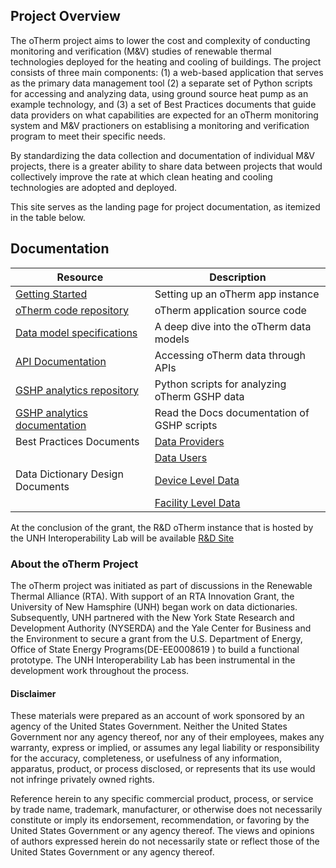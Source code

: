## Project Overview
The oTherm project aims to lower the cost and complexity of conducting monitoring and verification (M&V) 
studies of renewable thermal technologies deployed for the heating and cooling of buildings.   The project 
consists of three main components:  (1) a web-based application that serves as the primary data management 
tool (2) a separate set of Python scripts for accessing and analyzing data, using ground source heat pump 
as an example technology, and (3) a set of Best Practices documents that guide data providers on what capabilities 
are expected for an oTherm monitoring system and M&V practioners on establising a monitoring and verification 
program to meet their specific needs.
 
By standardizing the data collection and documentation of individual M&V projects, there is a greater ability 
to share data between projects that would collectively improve the rate at which clean heating and cooling 
technologies are adopted and deployed. 

This site serves as the landing page for project documentation, as itemized in the table below. 

## Documentation

| Resource | Description |
|--------- | ------------ |
| [Getting Started](https://otherm.org/getting_started) |  Setting up an oTherm app instance  |
| [oTherm  code  repository](https://github.com/otherm/otherm-app)  |  oTherm application source code |
| [Data model specifications](./django-model-specs/data-model-specification) | A deep dive into the oTherm data models |
| [API Documentation](https://otherm.org/api_documentation) | Accessing oTherm data through APIs |
| [GSHP analytics repository](https://github.com/otherm/gshp-analysis) |  Python scripts for analyzing oTherm GSHP data |
| [GSHP analytics documentation](https://otherm-gshp-analysis.readthedocs.io/en/latest/index.html) | Read the Docs documentation of GSHP scripts |
|  Best Practices Documents | [Data Providers](https://unh.box.com/s/u9gk97rmrlchg3w2mtoy15p7hdgoxmfe) |
|                      |  [Data Users](/docs/oTherm_BP_DataUsers_GSHP_v1.0.pdf)     |
| Data Dictionary Design Documents | [Device Level Data](https://unh.box.com/s/bg2ueautmjn09xn3n0oe9ridyy4m4cbx) |
|                           | [Facility Level Data](https://unh.box.com/s/oc5jgvcjxvtc8bmbvchc64vyp33kpjue) |


At the conclusion of the grant, the R&D oTherm instance that is hosted by the UNH Interoperability Lab will be 
available [R&D Site](./rd-site.html)

### About the oTherm Project
The oTherm project was initiated as part of discussions in the Renewable Thermal Alliance (RTA).  With support of an 
RTA Innovation Grant, the University of New Hamsphire (UNH) began work on data dictionaries.  Subsequently, UNH 
partnered with the New York State Research and Development Authority (NYSERDA) and the Yale Center for Business and 
the Environment to secure a grant from the U.S. Department of Energy, Office of State Energy Programs(DE-EE0008619 ) to 
build a functional prototype. The UNH Interoperability Lab has been instrumental in the development work throughout
the process. 

#### Disclaimer  
These materials were prepared as an account of work sponsored by an agency of the United States Government.  Neither 
the United States Government nor any agency thereof, nor any of their employees, makes any warranty, express or implied, 
or assumes any legal liability or responsibility for the accuracy, completeness, or usefulness of any information, 
apparatus, product, or process disclosed, or represents that its use would not infringe privately owned rights.  

Reference herein to any specific commercial product, process, or service by trade name, trademark, manufacturer, or 
otherwise does not necessarily constitute or imply its endorsement, recommendation, or favoring by the United States 
Government or any agency thereof.  The views and opinions of authors expressed herein do not necessarily state or 
reflect those of the United States Government or any agency thereof.  

